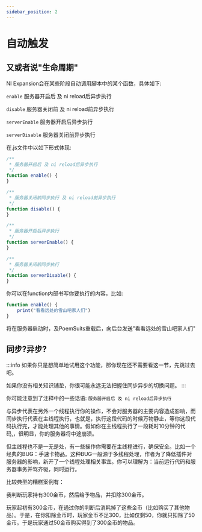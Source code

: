 ```yaml
---
sidebar_position: 2
---
```


# 自动触发

## 又或者说"生命周期"

NI Expansion会在某些阶段自动调用脚本中的某个函数，具体如下:

`enable` 服务器开启后 及 ni reload后异步执行

`disable` 服务器关闭前 及 ni reload前异步执行

`serverEnable` 服务器开启后异步执行

`serverDisable` 服务器关闭前异步执行

在.js文件中以如下形式体现:

```js
/**
 * 服务器开启后 及 ni reload后异步执行
 */
function enable() {
}

/**
 * 服务器关闭前同步执行 及 ni reload前异步执行
 */
function disable() {
}

/**
 * 服务器开启后异步执行
 */
function serverEnable() {
}

/**
 * 服务器关闭前同步执行
 */
function serverDisable() {
}
```

你可以在function内部书写你要执行的内容，比如:

```js
function enable() {
    print("看看远处的雪山吧家人们")
}
```

将在服务器启动时，及PoemSuits重载后，向后台发送"看看远处的雪山吧家人们"

## 同步?异步?

:::info
如果你只是想简单地试用这个功能，那你现在还不需要看这一节，先跳过去吧。

如果你没有相关知识铺垫，你很可能永远无法把握住同步异步的切换问题。
:::

你可能注意到了注释中的一些话语: `服务器开启后 及 ni reload后异步执行`

与异步代表在另外一个线程执行你的操作，不会对服务器的主要内容造成影响，而同步执行代表在主线程执行，也就是，执行这段代码的时候万物静止，等你这段代码执行完，才能处理其他的事情。假如你在主线程执行了一段耗时10分钟的代码,，很明显，你的服务器将中途崩溃。

但主线程也不是一无是处，有一些操作你需要在主线程进行，确保安全。比如一个经典的BUG：手速卡物品。这种BUG一般源于多线程处理，作者为了降低插件对服务器的影响，新开了一个线程处理相关事宜。你可以理解为：当前运行代码和服务器事务并驾齐驱，同时运行。

比较典型的糟糕案例有：

我判断玩家持有300金币，然后给予物品，并扣除300金币。

玩家起初有300金币，在通过你的判断后消耗掉了这些金币（比如购买了其他物品）。于是，在你扣除金币时，玩家金币不足300，比如仅剩50，你就只扣除了50金币。于是玩家通过50金币购买得到了300金币的物品。
